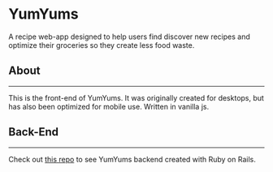 # YumYums

A recipe web-app designed to help users find discover new recipes and optimize their groceries so they create less food waste. 

## About

---

This is the front-end of YumYums. It was originally created for desktops, but has also been optimized for mobile use. Written in vanilla js. 

## Back-End

---

Check out [this repo](https://github.com/mlkelly/yumyums--backend) to see YumYums backend created with Ruby on Rails.  